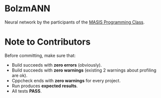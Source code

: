 # BolzmANN
Neural network by the participants of the [MASIS Programming Class](http://www.masisclass.com).

# Note to Contributors
Before committing, make sure that:

- Build succeeds with **zero errors** (obviously).
- Build succeeds with **zero warnings** (existing 2 warnings about profiling are ok).
- Cppcheck ends with **zero warnings** for every project.
- Run produces **expected results**.
- All tests **PASS**.
  
